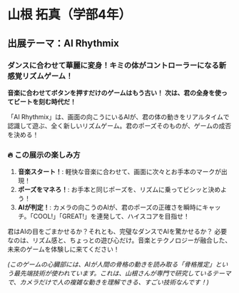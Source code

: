 # 山根 拓真（学部4年）

## 出展テーマ：AI Rhythmix

### ダンスに合わせて華麗に変身！キミの体がコントローラーになる新感覚リズムゲーム！

**音楽に合わせてボタンを押すだけのゲームはもう古い！**
**次は、君の全身を使ってビートを刻む時代だ！**

「AI Rhythmix」は、画面の向こうにいるAIが、君の体の動きをリアルタイムで認識して遊ぶ、全く新しいリズムゲーム。君のポーズそのものが、ゲームの成否を決める！

### 🔥 この展示の楽しみ方

1.  **音楽スタート！**: 軽快な音楽に合わせて、画面に次々とお手本のマークが出現！
2.  **ポーズをマネろ！**: お手本と同じポーズを、リズムに乗ってビシッと決めよう！
3.  **AIが判定！**: カメラの向こうのAIが、君のポーズの正確さを瞬時にキャッチ。「COOL!」「GREAT!」を連発して、ハイスコアを目指せ！

君はAIの目をごまかせるか？それとも、完璧なダンスでAIを驚かせるか？
必要なのは、リズム感と、ちょっとの遊び心だけ。音楽とテクノロジーが融合した、未来のゲームを体験しに来てください！

*(このゲームの心臓部には、AIが人間の骨格の動きを読み取る「骨格推定」という最先端技術が使われています。これは、山根さんが専門で研究しているテーマで、カメラだけで人の複雑な動きを理解できる、すごい技術なんです！)*